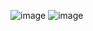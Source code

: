 ![image](https://user-images.githubusercontent.com/111477091/223328930-44e091dc-83fa-40b0-9c62-c307edaf60b0.png)
![image](https://user-images.githubusercontent.com/111477091/223328965-6800374b-ad45-4d5a-8b0a-832c772ff339.png)
